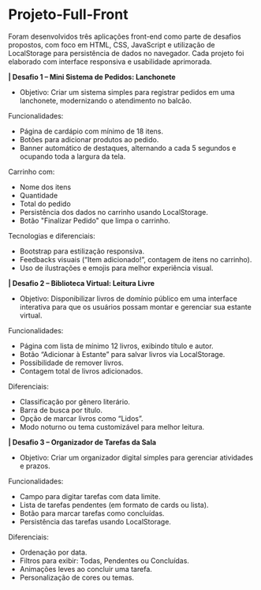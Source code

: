 # Projeto-Full-Front
Foram desenvolvidos três aplicações front-end como parte de desafios propostos, com foco em HTML, CSS, JavaScript e utilização de LocalStorage para persistência de dados no navegador. Cada projeto foi elaborado com interface responsiva e usabilidade aprimorada.

**| Desafio 1 – Mini Sistema de Pedidos: Lanchonete**
- Objetivo: Criar um sistema simples para registrar pedidos em uma lanchonete, modernizando o atendimento no balcão.

Funcionalidades:
  - Página de cardápio com mínimo de 18 itens.
  - Botões para adicionar produtos ao pedido.
  - Banner automático de destaques, alternando a cada 5 segundos e ocupando toda a largura da tela.

Carrinho com:
  - Nome dos itens
  - Quantidade
  - Total do pedido
  - Persistência dos dados no carrinho usando LocalStorage.
  - Botão "Finalizar Pedido" que limpa o carrinho.

Tecnologias e diferenciais:
  - Bootstrap para estilização responsiva.
  - Feedbacks visuais (“Item adicionado!”, contagem de itens no carrinho).
  - Uso de ilustrações e emojis para melhor experiência visual.

**| Desafio 2 – Biblioteca Virtual: Leitura Livre**
- Objetivo: Disponibilizar livros de domínio público em uma interface interativa para que os usuários possam montar e gerenciar sua estante virtual.

Funcionalidades:
  - Página com lista de mínimo 12 livros, exibindo título e autor.
  - Botão “Adicionar à Estante” para salvar livros via LocalStorage.
  - Possibilidade de remover livros.
  - Contagem total de livros adicionados.

Diferenciais:
  - Classificação por gênero literário.
  - Barra de busca por título.
  - Opção de marcar livros como “Lidos”.
  - Modo noturno ou tema customizável para melhor leitura.

**| Desafio 3 – Organizador de Tarefas da Sala**
- Objetivo: Criar um organizador digital simples para gerenciar atividades e prazos.

Funcionalidades:
  - Campo para digitar tarefas com data limite.
  - Lista de tarefas pendentes (em formato de cards ou lista).
  - Botão para marcar tarefas como concluídas.
  - Persistência das tarefas usando LocalStorage.

Diferenciais:
  - Ordenação por data.
  - Filtros para exibir: Todas, Pendentes ou Concluídas.
  - Animações leves ao concluir uma tarefa.
  - Personalização de cores ou temas.
